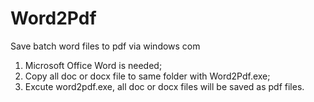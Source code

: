 Word2Pdf
========

Save batch word files to pdf via windows com

1. Microsoft Office Word is needed;
2. Copy all doc or docx file to same folder with Word2Pdf.exe;
3. Excute word2pdf.exe, all doc or docx files will be saved as pdf files.
